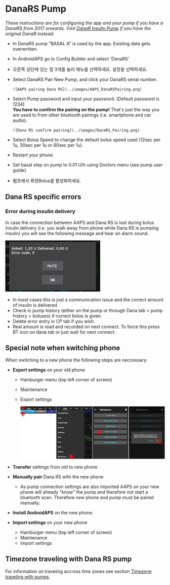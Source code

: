 # DanaRS Pump

*These instructions are for configuring the app and your pump if you have a DanaRS from 2017 onwards. Visit [DanaR Insulin Pump](./DanaR-Insulin-Pump) if you have the original DanaR instead.*

* In DanaRS pump "BASAL A" is used by the app. Existing data gets overwritten.

* In AndroidAPS go to Config Builder and select 'DanaRS'

* 오른쪽 상단에 있는 점 3개를 눌러 메뉴를 선택하세요. 설정을 선택하세요.

* Select DanaRS Pair New Pump, and click your DanaRS serial number.
  
      ![AAPS pairing Dana RS](../images/AAPS_DanaRSPairing.png)
      

* Select Pump password and input your password. (Default password is 1234)   
  **You have to confirm the pairing on the pump!** That's just the way you are used to from other bluetooth pairings (i.e. smartphone and car audio).
  
      ![Dana RS confirm pairing](../images/DanaRS_Pairing.png)
      

* Select Bolus Speed to change the default bolus speed used (12sec per 1u, 30sec per 1u or 60sec per 1u).

* Restart your phone.

* Set basal step on pump to 0.01 U/h using Doctors menu (see pump user guide)

* 펌프에서 확장Bolus를 활성화하세요.

## Dana RS specific errors

### Error during insulin delivery

In case the connection between AAPS and Dana RS is lost during bolus insulin delivery (i.e. you walk away from phone while Dana RS is pumping insulin) you will see the following message and hear an alarm sound.

![Alarm insulin delivery](../images/DanaRS_Error_bolus.png)

* In most cases this is just a communication issue and the correct amount of insulin is delivered.
* Check in pump history (either on the pump or through Dana tab > pump history > boluses) if correct bolus is given.
* Delete error entry in CP tab if you wish.
* Real amount is read and recorded on next connect. To force this press BT icon on dana tab or just wait for next connect.

## Special note when switching phone

When switching to a new phone the following steps are neccessary:

* **Export settings** on your old phone
  
  * Hamburger menu (top left corner of screen)
  * Maintenance
  * Export settings
    
    ![AAPS export settings](../images/AAPS_ExportSettings.png)

* **Transfer** settings from old to new phone

* **Manually pair** Dana RS with the new phone 
  * As pump connection settings are also imported AAPS on your new phone will already "know" the pump and therefore not start a bluetooth scan. Therefore new phone and pump must be paired manually.
* **Install AndroidAPS** on the new phone.
* **Import settings** on your new phone 
  * Hamburger menu (top left corner of screen)
  * Maintenance
  * Import settings

## Timezone traveling with Dana RS pump

For information on traveling accross time zones see section [Timezone traveling with pumps](../Usage/Timezone-traveling#danarv2-danars).